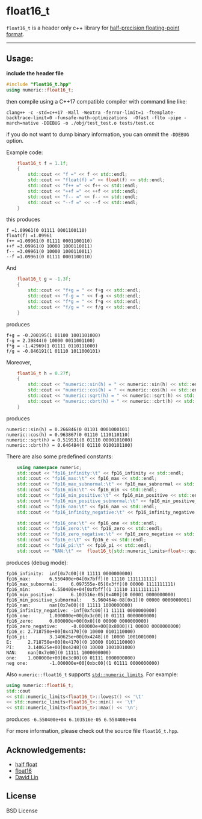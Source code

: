 # float16_t

`float16_t` is a header only c++ library for [half-precision floating-point format](https://en.wikipedia.org/wiki/Half-precision_floating-point_format).


----

## Usage:

**include the header file**

```cpp
#include "float16_t.hpp"
using numeric::float16_t;
```

then compile using a C++17 compatible compiler with command line like:
```
clang++ -c -std=c++17 -Wall -Wextra -ferror-limit=1 -ftemplate-backtrace-limit=0 -funsafe-math-optimizations  -Ofast -flto -pipe -march=native -DDEBUG -o ./obj/test_test.o tests/test.cc
```

if you do not want to dump binary information, you can ommit the `-DDEBUG` option.


Example code:

```cpp
    float16_t f = 1.1f;
    {
        std::cout << "f =" << f << std::endl;
        std::cout << "float(f) =" << float(f) << std::endl;
        std::cout << "f++ =" << f++ << std::endl;
        std::cout << "++f =" << ++f << std::endl;
        std::cout << "f-- =" << f-- << std::endl;
        std::cout << "--f =" << --f << std::endl;
    }

```
this produces

```
f =1.09961(0 01111 0001100110)
float(f) =1.09961
f++ =1.09961(0 01111 0001100110)
++f =3.09961(0 10000 1000110011)
f-- =3.09961(0 10000 1000110011)
--f =1.09961(0 01111 0001100110)
```

And

```cpp
    float16_t g = -1.3f;
    {
        std::cout << "f+g = " << f+g << std::endl;
        std::cout << "f-g = " << f-g << std::endl;
        std::cout << "f*g = " << f*g << std::endl;
        std::cout << "f/g = " << f/g << std::endl;
    }

```
produces

```
f+g = -0.200195(1 01100 1001101000)
f-g = 2.39844(0 10000 0011001100)
f*g = -1.42969(1 01111 0110111000)
f/g = -0.846191(1 01110 1011000101)
```

Moreover,

```cpp
    float16_t h = 0.27f;
    {
        std::cout << "numeric::sin(h) = " << numeric::sin(h) << std::endl;
        std::cout << "numeric::cos(h) = " << numeric::cos(h) << std::endl;
        std::cout << "numeric::sqrt(h) = " << numeric::sqrt(h) << std::endl;
        std::cout << "numeric::cbrt(h) = " << numeric::cbrt(h) << std::endl;
    }

```

produces

```
numeric::sin(h) = 0.266846(0 01101 0001000101)
numeric::cos(h) = 0.963867(0 01110 1110110110)
numeric::sqrt(h) = 0.519531(0 01110 0000101000)
numeric::cbrt(h) = 0.646484(0 01110 0100101100)

```

There are also some predefined constants:

```cpp
    using namespace numeric;
    std::cout << "fp16_infinity:\t" << fp16_infinity << std::endl;
    std::cout << "fp16_max:\t" << fp16_max << std::endl;
    std::cout << "fp16_max_subnormal:\t" << fp16_max_subnormal << std::endl;
    std::cout << "fp16_min:\t" << fp16_min << std::endl;
    std::cout << "fp16_min_positive:\t" << fp16_min_positive << std::endl;
    std::cout << "fp16_min_positive_subnormal:\t" << fp16_min_positive_subnormal << std::endl;
    std::cout << "fp16_nan:\t" << fp16_nan << std::endl;
    std::cout << "fp16_infinity_negative:\t" << fp16_infinity_negative << std::endl;

    std::cout << "fp16_one:\t" << fp16_one << std::endl;
    std::cout << "fp16_zero:\t" << fp16_zero << std::endl;
    std::cout << "fp16_zero_negative:\t" << fp16_zero_negative << std::endl;
    std::cout << "fp16_e:\t" << fp16_e << std::endl;
    std::cout << "fp16_pi:\t" << fp16_pi << std::endl;
    std::cout << "NAN:\t" <<  float16_t{std::numeric_limits<float>::quiet_NaN()} << std::endl;
```

produces (debug mode):

```
fp16_infinity:  inf[0x7c00](0 11111 0000000000)
fp16_max:       6.550400e+04[0x7bff](0 11110 1111111111)
fp16_max_subnormal:     6.097555e-05[0x3ff](0 00000 1111111111)
fp16_min:       -6.550400e+04[0xfbff](1 11110 1111111111)
fp16_min_positive:      6.103516e-05[0x400](0 00001 0000000000)
fp16_min_positive_subnormal:    5.960464e-08[0x1](0 00000 0000000001)
fp16_nan:       nan[0x7e00](0 11111 1000000000)
fp16_infinity_negative: -inf[0xfc00](1 11111 0000000000)
fp16_one:       1.000000e+00[0x3c00](0 01111 0000000000)
fp16_zero:      0.000000e+00[0x0](0 00000 0000000000)
fp16_zero_negative:     -0.000000e+00[0x8000](1 00000 0000000000)
fp16_e: 2.718750e+00[0x4170](0 10000 0101110000)
fp16_pi:        3.140625e+00[0x4248](0 10000 1001001000)
E:      2.718750e+00[0x4170](0 10000 0101110000)
PI:     3.140625e+00[0x4248](0 10000 1001001000)
NAN:    nan[0x7e00](0 11111 1000000000)
one:    1.000000e+00[0x3c00](0 01111 0000000000)
neg one:        -1.000000e+00[0xbc00](1 01111 0000000000)
```


Also `numeric::float16_t` supports [`std::numeric_limits`](https://en.cppreference.com/w/cpp/types/numeric_limits). For example:

```cpp
using numeric::float16_t;
std::cout
<< std::numeric_limits<float16_t>::lowest() << '\t'
<< std::numeric_limits<float16_t>::min() << '\t'
<< std::numeric_limits<float16_t>::max() << '\n';
```

produces `-6.550400e+04 6.103516e-05 6.550400e+04`



For more information, please check out the source file `float16_t.hpp`.


## Acknowledgements:

+ [half float](https://github.com/acgessler/half_float)
+ [float16](https://github.com/x448/float16)
+ [David Lin](https://gist.github.com/davll/9679518)

## License

BSD License

